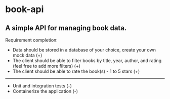 # book-api
A simple API for managing book data.
---
Requirement completion:
- Data should be stored in a database of your choice, create your own mock data (+)
- The client should be able to filter books by title, year, author, and rating (feel free to add more filters) (+)
- The client should be able to rate the book(s) - 1 to 5 stars (+)
---
- Unit and integration tests (-)
- Containerize the application (-)
